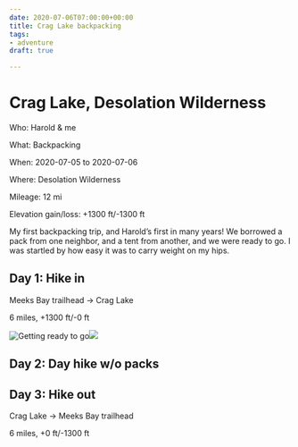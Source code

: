```yaml
---
date: 2020-07-06T07:00:00+00:00
title: Crag Lake backpacking
tags:
- adventure
draft: true

---
```

# Crag Lake, Desolation Wilderness

Who: Harold & me

What: Backpacking

When: 2020-07-05 to 2020-07-06

Where: Desolation Wilderness

Mileage: 12 mi

Elevation gain/loss: +1300 ft/-1300 ft

My first backpacking trip, and Harold’s first in many years! We borrowed a pack from one neighbor, and a tent from another, and we were ready to go. I was startled by how easy it was to carry weight on my hips.

## Day 1: Hike in

Meeks Bay trailhead → Crag Lake

6 miles, +1300 ft/-0 ft

![](https://paper-attachments.dropbox.com/s_DB2BA58B9AE71E052511F95820DB031AD547C061DCCBF57DF4228D5F4E4358AB_1597166276534_image.png "Getting ready to go")![](https://paper-attachments.dropbox.com/s_DB2BA58B9AE71E052511F95820DB031AD547C061DCCBF57DF4228D5F4E4358AB_1597166305266_image.png)

## Day 2: Day hike w/o packs

## Day 3: Hike out

Crag Lake → Meeks Bay trailhead

6 miles, +0 ft/-1300 ft